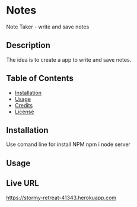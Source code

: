 # Notes
Note Taker -  write and save notes

## Description

The idea is to create a app to write and save notes.  

## Table of Contents 



- [Installation](#installation)
- [Usage](#usage)
- [Credits](#credits)
- [License](#license)


## Installation
Use comand line for install NPM 
npm i
node server

## Usage


## Live URL

https://stormy-retreat-41343.herokuapp.com
